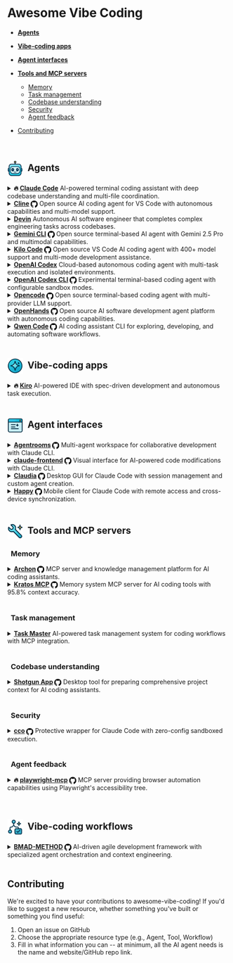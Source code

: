 # Awesome Vibe Coding

<!--## Getting started with vibe coding -->

<!--## The essential resources -->

<!--## Advanced vibe coding -->

* [**Agents**](#agents)
    
* [**Vibe-coding apps**](#vibe-coding-apps)
    
* [**Agent interfaces**](#agent-interfaces)
    
* [**Tools and MCP servers**](#tools-and-mcp-servers)
    * [Memory](#memory)
    * [Task management](#task-management)
    * [Codebase understanding](#codebase-understanding)
    * [Security](#security)
    * [Agent feedback](#agent-feedback)
* [Contributing](#contributing)

<br />

## <img src="https://raw.githubusercontent.com/no-fluff/awesome-vibe-coding/main/src/images/agents.png" width="36" height="36" alt="Agents" align="absmiddle" />&nbsp; Agents

<details>
  <summary><strong>🔥 <a href="https://www.anthropic.com/claude-code">Claude Code</a></strong> AI-powered terminal coding assistant with deep codebase understanding and multi-file coordination.</summary>

  <blockquote>Claude Code embeds Claude Opus 4.1 directly in developers' terminals, providing agentic search across entire codebases, coordinated multi-file changes, and direct command execution in development environments with integrations for VS Code, JetBrains IDEs, GitHub, and enterprise tools.</blockquote>
</details>

<details>
  <summary><strong><a href="https://cline.bot/">Cline</a> <a href="https://github.com/cline/cline"><img src="https://raw.githubusercontent.com/no-fluff/awesome-vibe-coding/main/src/images/github.svg" width="16" height="16" alt="GitHub" align="absmiddle" /></a></strong> Open source AI coding agent for VS Code with autonomous capabilities and multi-model support.</summary>

  <blockquote>Cline operates as a VS Code extension with autonomous file editing, terminal command execution, and browser automation capabilities. Features client-side architecture for security, supports multiple AI providers including Claude and Gemini, and offers transparent AI decision-making with human approval workflows.</blockquote>
</details>

<details>
  <summary><strong><a href="https://devin.ai/">Devin</a></strong> Autonomous AI software engineer that completes complex engineering tasks across codebases.</summary>

  <blockquote>Devin handles code migration, refactoring, bug fixes, and development tasks with autonomous testing and PR creation, integrating with GitHub, Slack, Jira, and other platforms while learning from examples to improve performance over time.</blockquote>
</details>

<details>
  <summary><strong><a href="https://google-gemini.github.io/gemini-cli/">Gemini CLI</a> <a href="https://github.com/google-gemini/gemini-cli"><img src="https://raw.githubusercontent.com/no-fluff/awesome-vibe-coding/main/src/images/github.svg" width="16" height="16" alt="GitHub" align="absmiddle" /></a></strong> Open source terminal-based AI agent with Gemini 2.5 Pro and multimodal capabilities.</summary>

  <blockquote>Gemini CLI brings Google's Gemini AI directly to the terminal with code generation, Google Search integration, file operations, and 1M token context window. Supports multiple authentication methods and offers extensible architecture for developer workflows.</blockquote>
</details>

<details>
  <summary><strong><a href="https://kilocode.ai/">Kilo Code</a> <a href="https://github.com/Kilo-Org/kilocode"><img src="https://raw.githubusercontent.com/no-fluff/awesome-vibe-coding/main/src/images/github.svg" width="16" height="16" alt="GitHub" align="absmiddle" /></a></strong> Open source VS Code AI coding agent with 400+ model support and multi-mode development assistance.</summary>

  <blockquote>Kilo Code provides multiple agent modes (Orchestrator, Architect, Code, Debug) with automatic context searching, memory bank for project retention, and hallucination-free code generation. Supports 400+ AI models via OpenRouter without requiring API keys and includes browser automation capabilities.</blockquote>
</details>

<details>
  <summary><strong><a href="https://chatgpt.com/codex">OpenAI Codex</a></strong> Cloud-based autonomous coding agent with multi-task execution and isolated environments.</summary>

  <blockquote>OpenAI Codex operates in secure cloud sandboxes to handle multiple software engineering tasks simultaneously, including writing features, fixing bugs, and running tests, with 75% accuracy and support for ChatGPT Plus/Pro subscriptions.</blockquote>
</details>

<details>
  <summary><strong><a href="https://github.com/openai/codex">OpenAI Codex CLI</a> <a href="https://github.com/openai/codex"><img src="https://raw.githubusercontent.com/no-fluff/awesome-vibe-coding/main/src/images/github.svg" width="16" height="16" alt="GitHub" align="absmiddle" /></a></strong> Experimental terminal-based coding agent with configurable sandbox modes.</summary>

  <blockquote>Provides AI-powered code generation, refactoring, testing, and security scanning capabilities through both OpenAI and open-source models, with safety features including configurable sandbox execution to prevent unrestricted file access.</blockquote>
</details>

<details>
  <summary><strong><a href="https://opencode.ai/">Opencode</a> <a href="https://github.com/sst/opencode"><img src="https://raw.githubusercontent.com/no-fluff/awesome-vibe-coding/main/src/images/github.svg" width="16" height="16" alt="GitHub" align="absmiddle" /></a></strong> Open source terminal-based coding agent with multi-provider LLM support.</summary>

  <blockquote>Opencode supports 75+ LLM providers and integrates with IDEs including Cursor and VS Code, enabling flexible model subscriptions for terminal-based development workflows.</blockquote>
</details>

<details>
  <summary><strong><a href="https://www.all-hands.dev/">OpenHands</a> <a href="https://github.com/All-Hands-AI/OpenHands"><img src="https://raw.githubusercontent.com/no-fluff/awesome-vibe-coding/main/src/images/github.svg" width="16" height="16" alt="GitHub" align="absmiddle" /></a></strong> Open source AI software development agent platform with autonomous coding capabilities.</summary>

  <blockquote>OpenHands enables AI agents to perform developer tasks autonomously including code modification, terminal commands, web browsing, and API calls. Supports multiple LLM providers with recommended Claude Sonnet 4 integration and offers both GUI and CLI interfaces for flexible development workflows.</blockquote>
</details>

<details>
  <summary><strong><a href="https://github.com/QwenLM/qwen-code">Qwen Code</a> <a href="https://github.com/QwenLM/qwen-code"><img src="https://raw.githubusercontent.com/no-fluff/awesome-vibe-coding/main/src/images/github.svg" width="16" height="16" alt="GitHub" align="absmiddle" /></a></strong> AI coding assistant CLI for exploring, developing, and automating software workflows.</summary>

  <blockquote>Qwen Code is an intelligent command-line tool that helps developers understand, refactor, and generate code using advanced AI models. It provides workflow automation, code analysis, and supports multiple authentication methods across different regional providers.</blockquote>
</details>

<br />

## <img src="https://raw.githubusercontent.com/no-fluff/awesome-vibe-coding/main/src/images/apps.png" width="36" height="36" alt="Apps" align="absmiddle" />&nbsp; Vibe-coding apps

<details>
  <summary><strong>🔥 <a href="https://kiro.dev/">Kiro</a></strong> AI-powered IDE with spec-driven development and autonomous task execution.</summary>

  <blockquote>Kiro transforms prompts into structured requirements and implementation tasks, supporting multimodal inputs and agent hooks for automated background workflows with Claude Sonnet integration.</blockquote>
</details>

<br />

## <img src="https://raw.githubusercontent.com/no-fluff/awesome-vibe-coding/main/src/images/interfaces.png" width="36" height="36" alt="Interfaces" align="absmiddle" />&nbsp; Agent interfaces

<details>
  <summary><strong><a href="https://github.com/baryhuang/claude-code-by-agents">Agentrooms</a> <a href="https://github.com/baryhuang/claude-code-by-agents"><img src="https://raw.githubusercontent.com/no-fluff/awesome-vibe-coding/main/src/images/github.svg" width="16" height="16" alt="GitHub" align="absmiddle" /></a></strong> Multi-agent workspace for collaborative development with Claude CLI.</summary>

  <blockquote>Agentrooms provides desktop and web interfaces for coordinating specialized AI agents in collaborative software development workflows, enabling task routing via @agent-name mentions, automatic decomposition, and management of complex multi-agent projects using Claude CLI as the underlying engine.</blockquote>
</details>

<details>
  <summary><strong><a href="https://github.com/tobias-schuemann/claude-frontend">claude-frontend</a> <a href="https://github.com/tobias-schuemann/claude-frontend"><img src="https://raw.githubusercontent.com/no-fluff/awesome-vibe-coding/main/src/images/github.svg" width="16" height="16" alt="GitHub" align="absmiddle" /></a></strong> Visual interface for AI-powered code modifications with Claude CLI.</summary>

  <blockquote>claude-frontend provides a browser widget that allows developers to select webpage elements and send them to Claude for instant code modifications, supporting multiple frameworks including Next.js, Vite, React, and Vue in local development environments.</blockquote>
</details>

<details>
  <summary><strong><a href="https://claudiacode.com/">Claudia</a> <a href="https://github.com/getAsterisk/claudia"><img src="https://raw.githubusercontent.com/no-fluff/awesome-vibe-coding/main/src/images/github.svg" width="16" height="16" alt="GitHub" align="absmiddle" /></a></strong> Desktop GUI for Claude Code with session management and custom agent creation.</summary>

  <blockquote>Claudia provides a visual command center for Claude Code featuring project browsers, session history tracking, custom AI agents with background execution, usage analytics, and process isolation for secure AI-assisted development workflows.</blockquote>
</details>

<details>
  <summary><strong><a href="https://happy.engineering/">Happy</a> <a href="https://github.com/slopus/happy"><img src="https://raw.githubusercontent.com/no-fluff/awesome-vibe-coding/main/src/images/github.svg" width="16" height="16" alt="GitHub" align="absmiddle" /></a></strong> Mobile client for Claude Code with remote access and cross-device synchronization.</summary>

  <blockquote>Happy enables developers to control Claude Code sessions remotely via mobile and web apps, providing push notifications, instant device switching, and end-to-end encrypted code transmission across iOS, Android, and web platforms.</blockquote>
</details>

<br />

## <img src="https://raw.githubusercontent.com/no-fluff/awesome-vibe-coding/main/src/images/tools.png" width="36" height="36" alt="Tools" align="absmiddle" />&nbsp; Tools and MCP servers

### &nbsp;&nbsp;Memory

<details>
  <summary><strong><a href="https://github.com/coleam00/Archon">Archon</a> <a href="https://github.com/coleam00/Archon"><img src="https://raw.githubusercontent.com/no-fluff/awesome-vibe-coding/main/src/images/github.svg" width="16" height="16" alt="GitHub" align="absmiddle" /></a></strong> MCP server and knowledge management platform for AI coding assistants.</summary>

  <blockquote>Archon provides custom knowledge bases with web crawling, vector search, and task management capabilities, supporting multiple LLMs and offering 10 MCP tools for enhanced RAG queries and collaborative development workflows.</blockquote>
</details>

<details>
  <summary><strong><a href="https://github.com/ceorkm/kratos-mcp">Kratos MCP</a> <a href="https://github.com/ceorkm/kratos-mcp"><img src="https://raw.githubusercontent.com/no-fluff/awesome-vibe-coding/main/src/images/github.svg" width="16" height="16" alt="GitHub" align="absmiddle" /></a></strong> Memory system MCP server for AI coding tools with 95.8% context accuracy.</summary>

  <blockquote>Kratos MCP provides persistent memory for AI coding tools using a Four Pillars Framework with SQLite storage, ensuring AI maintains project context across sessions with sub-10ms retrieval times and automatic project isolation.</blockquote>
</details>

<br />

### &nbsp;&nbsp;Task management

<details>
  <summary><strong><a href="https://www.task-master.dev/">Task Master</a></strong> AI-powered task management system for coding workflows with MCP integration.</summary>

  <blockquote>Task Master breaks down complex projects into manageable tasks, integrates with editors like Cursor and VS Code through MCP, and supports multiple AI providers to enhance development productivity without requiring API keys for Claude Code CLI usage.</blockquote>
</details>

<br />

### &nbsp;&nbsp;Codebase understanding

<details>
  <summary><strong><a href="https://github.com/glebkudr/shotgun_code">Shotgun App</a> <a href="https://github.com/glebkudr/shotgun_code"><img src="https://raw.githubusercontent.com/no-fluff/awesome-vibe-coding/main/src/images/github.svg" width="16" height="16" alt="GitHub" align="absmiddle" /></a></strong> Desktop tool for preparing comprehensive project context for AI coding assistants.</summary>

  <blockquote>Shotgun App enables one-click generation of structured project payloads for LLM interactions, allowing selective file exclusion and supporting whole-repository analysis and modification workflows with ChatGPT, Gemini, and other AI assistants.</blockquote>
</details>

<br />

### &nbsp;&nbsp;Security

<details>
  <summary><strong><a href="https://github.com/nikvdp/cco">cco</a> <a href="https://github.com/nikvdp/cco"><img src="https://raw.githubusercontent.com/no-fluff/awesome-vibe-coding/main/src/images/github.svg" width="16" height="16" alt="GitHub" align="absmiddle" /></a></strong> Protective wrapper for Claude Code with zero-config sandboxed execution.</summary>

  <blockquote>cco provides automatic sandboxing for Claude Code using native OS tools or Docker fallback, enabling secure isolated interactions while maintaining seamless user experience and preserving project context across platforms.</blockquote>
</details>

<br />

### &nbsp;&nbsp;Agent feedback

<details>
  <summary><strong>🔥 <a href="https://github.com/microsoft/playwright-mcp">playwright-mcp</a> <a href="https://github.com/microsoft/playwright-mcp"><img src="https://raw.githubusercontent.com/no-fluff/awesome-vibe-coding/main/src/images/github.svg" width="16" height="16" alt="GitHub" align="absmiddle" /></a></strong> MCP server providing browser automation capabilities using Playwright's accessibility tree.</summary>

  <blockquote>playwright-mcp enables LLMs to interact with web pages through structured accessibility snapshots rather than pixel-based input, offering deterministic browser automation with clicking, typing, navigation, and screenshot tools for precise web interactions.</blockquote>
</details>

<br />

<br />

## <img src="https://raw.githubusercontent.com/no-fluff/awesome-vibe-coding/main/src/images/workflows.png" width="36" height="36" alt="Workflows" align="absmiddle" />&nbsp; Vibe-coding workflows

<details>
  <summary><strong><a href="https://github.com/bmad-code-org/BMAD-METHOD">BMAD-METHOD</a> <a href="https://github.com/bmad-code-org/BMAD-METHOD"><img src="https://raw.githubusercontent.com/no-fluff/awesome-vibe-coding/main/src/images/github.svg" width="16" height="16" alt="GitHub" align="absmiddle" /></a></strong> AI-driven agile development framework with specialized agent orchestration and context engineering.</summary>

  <blockquote>BMAD-METHOD combines agentic planning with context-engineered development, using specialized AI agents (Analyst, Product Manager, Architect, Scrum Master) to create detailed PRDs and hyper-detailed development stories that embed full implementation context and architectural guidance directly in story files.</blockquote>
</details>

<br />

## Contributing

We're excited to have your contributions to awesome-vibe-coding! If you'd like to suggest a new resource, whether something you've built or something you find useful:

1. Open an issue on GitHub
2. Choose the appropriate resource type (e.g., Agent, Tool, Workflow)
3. Fill in what information you can -- at minimum, all the AI agent needs is the name and website/GitHub repo link.



